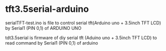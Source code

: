 # tft3.5serial-arduino

serialTFT-test.ino is file to control serial tft(Arduino uno + 3.5inch TFT LCD) by Serial1 (PIN 0,1) of ARDUINO UNO 

tdt3.5serial is firmware of diy serial tft (Aduino uno + 3.5inch TFT LCD) to read command by Serial1 (PIN 0,1) of arduino
